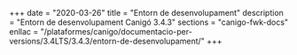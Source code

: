 +++
date        = "2020-03-26"
title       = "Entorn de desenvolupament"
description = "Entorn de desenvolupament Canigó 3.4.3"
sections    = "canigo-fwk-docs"
enllac		= "/plataformes/canigo/documentacio-per-versions/3.4LTS/3.4.3/entorn-de-desenvolupament/"
+++